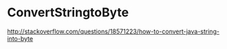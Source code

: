 # ConvertStringtoByte


http://stackoverflow.com/questions/18571223/how-to-convert-java-string-into-byte
